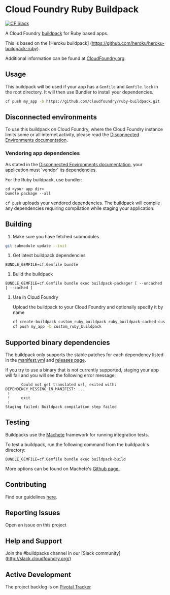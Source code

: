 # Cloud Foundry Ruby Buildpack
[![CF Slack](https://s3.amazonaws.com/buildpacks-assets/buildpacks-slack.svg)](http://slack.cloudfoundry.org)

A Cloud Foundry [buildpack](http://docs.cloudfoundry.org/buildpacks/) for Ruby based apps.

This is based on the [Heroku buildpack] (https://github.com/heroku/heroku-buildpack-ruby).

Additional information can be found at [CloudFoundry.org](http://docs.cloudfoundry.org/buildpacks/).

## Usage

This buildpack will be used if your app has a `Gemfile` and `Gemfile.lock` in the root directory. It will then use Bundler to install your dependencies.

```bash
cf push my_app -b https://github.com/cloudfoundry/ruby-buildpack.git
```

## Disconnected environments
To use this buildpack on Cloud Foundry, where the Cloud Foundry instance limits some or all internet activity, please read the [Disconnected Environments documentation](https://github.com/cf-buildpacks/buildpack-packager/blob/master/doc/disconnected_environments.md).

### Vendoring app dependencies
As stated in the [Disconnected Environments documentation](https://github.com/cf-buildpacks/buildpack-packager/blob/master/doc/disconnected_environments.md), your application must 'vendor' its dependencies.

For the Ruby buildpack, use bundler:

```shell 
cd <your app dir>
bundle package --all
```

```cf push``` uploads your vendored dependencies. The buildpack will compile any dependencies requiring compilation while staging your application.

## Building

1. Make sure you have fetched submodules

  ```bash
  git submodule update --init
  ```

1. Get latest buildpack dependencies

  ```shell
  BUNDLE_GEMFILE=cf.Gemfile bundle
  ```

1. Build the buildpack

  ```shell
  BUNDLE_GEMFILE=cf.Gemfile bundle exec buildpack-packager [ --uncached | --cached ]
  ```

1. Use in Cloud Foundry

    Upload the buildpack to your Cloud Foundry and optionally specify it by name
        
    ```bash
    cf create-buildpack custom_ruby_buildpack ruby_buildpack-cached-custom.zip 1
    cf push my_app -b custom_ruby_buildpack
    ```  

## Supported binary dependencies

The buildpack only supports the stable patches for each dependency listed in the [manifest.yml](manifest.yml) and [releases page](https://github.com/cloudfoundry/ruby-buildpack/releases).


If you try to use a binary that is not currently supported, staging your app will fail and you will see the following error message:

```
       Could not get translated url, exited with: DEPENDENCY_MISSING_IN_MANIFEST: ...
 !
 !     exit
 !
Staging failed: Buildpack compilation step failed
```

## Testing
Buildpacks use the [Machete](https://github.com/cloudfoundry/machete) framework for running integration tests.

To test a buildpack, run the following command from the buildpack's directory:

```
BUNDLE_GEMFILE=cf.Gemfile bundle exec buildpack-build
```

More options can be found on Machete's [Github page.](https://github.com/cloudfoundry/machete)


## Contributing

Find our guidelines [here](./CONTRIBUTING.md).

## Reporting Issues

Open an issue on this project

## Help and Support

Join the #buildpacks channel in our [Slack community] (http://slack.cloudfoundry.org/) 

## Active Development

The project backlog is on [Pivotal Tracker](https://www.pivotaltracker.com/projects/1042066)
